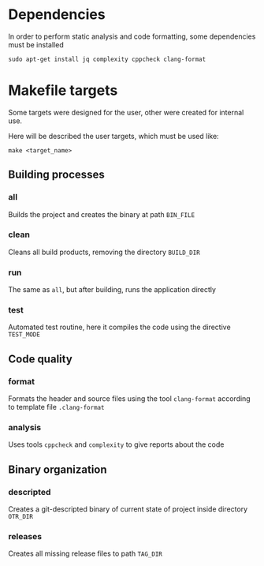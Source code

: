 # Dependencies
In order to perform static analysis and code formatting, some dependencies must be installed
```
sudo apt-get install jq complexity cppcheck clang-format
```

# Makefile targets
Some targets were designed for the user, other were created for internal use.

Here will be described the user targets, which must be used like:
```
make <target_name>
```

## Building processes
### all
Builds the project and creates the binary at path ```BIN_FILE```
### clean
Cleans all build products, removing the directory ```BUILD_DIR```
### run
The same as ```all```, but after building, runs the application directly
### test
Automated test routine, here it compiles the code using the directive ```TEST_MODE```

## Code quality
### format
Formats the header and source files using the tool ```clang-format``` according to template file ```.clang-format```
### analysis
Uses tools ```cppcheck``` and ```complexity``` to give reports about the code

## Binary organization
### descripted
Creates a git-descripted binary of current state of project inside directory ```OTR_DIR```
### releases
Creates all missing release files to path ```TAG_DIR```
